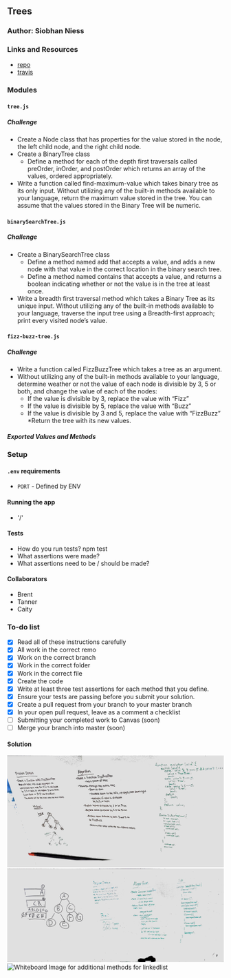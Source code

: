 ## Trees

### Author: Siobhan Niess

### Links and Resources
* [repo](https://github.com/niesssiobhan/data-structures-and-algorithms/tree/master/code-challenges/tree)
* [travis](https://travis-ci.com/niesssiobhan/data-structures-and-algorithms)

### Modules
#### `tree.js`
##### Challenge
* Create a Node class that has properties for the value stored in the node, the left child node, and the right child node.
* Create a BinaryTree class
  * Define a method for each of the depth first traversals called preOrder, inOrder, and postOrder which returns an array of the values, ordered appropriately.
* Write a function called find-maximum-value which takes binary tree as its only input. Without utilizing any of the built-in methods available to your language, return the maximum value stored in the tree. You can assume that the values stored in the Binary Tree will be numeric.
#### `binarySearchTree.js`
##### Challenge 
* Create a BinarySearchTree class
  * Define a method named add that accepts a value, and adds a new node with that value in the correct location in the binary search tree.
  * Define a method named contains that accepts a value, and returns a boolean indicating whether or not the value is in the tree at least once.
* Write a breadth first traversal method which takes a Binary Tree as its unique input. Without utilizing any of the built-in methods available to your language, traverse the input tree using a Breadth-first approach; print every visited node’s value.
#### `fizz-buzz-tree.js`
##### Challenge
* Write a function called FizzBuzzTree which takes a tree as an argument.
* Without utilizing any of the built-in methods available to your language, determine weather or not the value of each node is divisible by 3, 5 or both, and change the value of each of the nodes:
  * If the value is divisible by 3, replace the value with “Fizz”
  * If the value is divisible by 5, replace the value with “Buzz”
  * If the value is divisible by 3 and 5, replace the value with “FizzBuzz”
*Return the tree with its new values.
##### Exported Values and Methods

### Setup
#### `.env` requirements
* `PORT` - Defined by ENV

#### Running the app
* '/'

#### Tests
* How do you run tests?
npm test
* What assertions were made?
* What assertions need to be / should be made?

#### Collaborators
* Brent
* Tanner
* Caity

### To-do list
- [x] Read all of these instructions carefully
- [x] All work in the correct remo
- [x] Work on the correct branch
- [x] Work in the correct folder
- [x] Work in the correct file
- [x] Create the code
- [x] Write at least three test assertions for each method that you define.
- [x] Ensure your tests are passing before you submit your solution.
- [x] Create a pull request from your branch to your master branch
- [x] In your open pull request, leave as a comment a checklist
- [ ] Submitting your completed work to Canvas (soon)
- [ ] Merge your branch into master (soon)

#### Solution
![Whiteboard Image for additional methods for linkedlist](./assets/fizzBuzz.jpg)
![Whiteboard Image for additional methods for linkedlist](./assets/breadthTree.jpg)
![Whiteboard Image for additional methods for linkedlist](./assets/findMaximunValue.jpg)